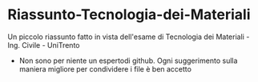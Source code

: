 # Riassunto-Tecnologia-dei-Materiali
Un piccolo riassunto fatto in vista dell'esame di Tecnologia dei Materiali - Ing. Civile - UniTrento


- Non sono per niente un espertodi github. Ogni suggerimento sulla maniera migliore per condividere i file è ben accetto
